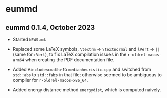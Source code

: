 # eummd

## eummd 0.1.4, October 2023

  - Started `NEWS.md`.

  - Replaced some LaTeX symbols, `\textrm` -> `\textnormal` and 
  `lVert` -> `||` (same for `rVert`), to fix LaTeX compilation issues
  in the `r-oldrel-macos-arm64` when creating the PDF documentation file.
 
  - Added `#include<cmath>` to `medianheuristic.cpp` and switched from 
  `std::abs` to `std::fabs` in that file; otherwise seemed to be ambiguous 
  to compiler for `r-oldrel-macos-x86_64`.

  - Added energy distance method `energydist`, which is computed naively.
